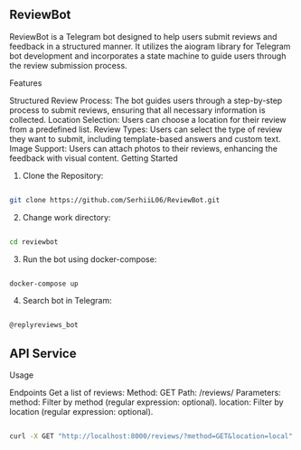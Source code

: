 <h2>ReviewBot</h2>

ReviewBot is a Telegram bot designed to help users submit reviews and feedback in a structured manner. It utilizes the aiogram library for Telegram bot development and incorporates a state machine to guide users through the review submission process.

Features

Structured Review Process: The bot guides users through a step-by-step process to submit reviews, ensuring that all necessary information is collected.
Location Selection: Users can choose a location for their review from a predefined list.
Review Types: Users can select the type of review they want to submit, including template-based answers and custom text.
Image Support: Users can attach photos to their reviews, enhancing the feedback with visual content.
Getting Started

1. Clone the Repository:

```bash

git clone https://github.com/SerhiiL06/ReviewBot.git

```

2. Change work directory:

```bash

cd reviewbot

```

3. Run the bot using docker-compose:

```bash

docker-compose up

```

4. Search bot in Telegram:

```bash

@replyreviews_bot

```

<h2>API Service</h2>

Usage

Endpoints
Get a list of reviews:
Method: GET
Path: /reviews/
Parameters:
method: Filter by method (regular expression: optional).
location: Filter by location (regular expression: optional).

```bash

curl -X GET "http://localhost:8000/reviews/?method=GET&location=local"


```
